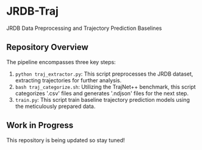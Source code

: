 # JRDB-Traj
JRDB Data Preprocessing and Trajectory Prediction Baselines 


## Repository Overview
The pipeline encompasses three key steps:

1. `python traj_extractor.py`: This script preprocesses the JRDB dataset, extracting trajectories for further analysis.
2. `bash traj_categorize.sh`: Utilizing the TrajNet++ benchmark, this script categorizes '.csv' files and generates '.ndjson' files for the next step.
3. `train.py`: This script train baseline trajectory prediction models using the meticulously prepared data.

## Work in Progress
This repository is being updated so stay tuned!
